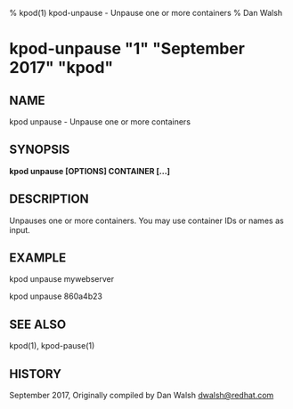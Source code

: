 % kpod(1) kpod-unpause - Unpause one or more containers
% Dan Walsh
# kpod-unpause "1" "September 2017" "kpod"

## NAME
kpod unpause - Unpause one or more containers

## SYNOPSIS
**kpod unpause [OPTIONS] CONTAINER [...]**

## DESCRIPTION
Unpauses one or more containers.  You may use container IDs or names as input.

## EXAMPLE

kpod unpause mywebserver

kpod unpause 860a4b23

## SEE ALSO
kpod(1), kpod-pause(1)

## HISTORY
September 2017, Originally compiled by Dan Walsh <dwalsh@redhat.com>
